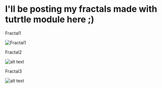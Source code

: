 # I'll be posting my fractals made with tutrtle module here ;)

Fractal1

![Fractal1](https://i.redd.it/g98my2z5egh61.png)


Fractal2

![alt text](https://i.redd.it/pbxok71f6oh61.png)


Fractal3

![alt text](https://i.redd.it/gu0y4j4rfsi61.png)
